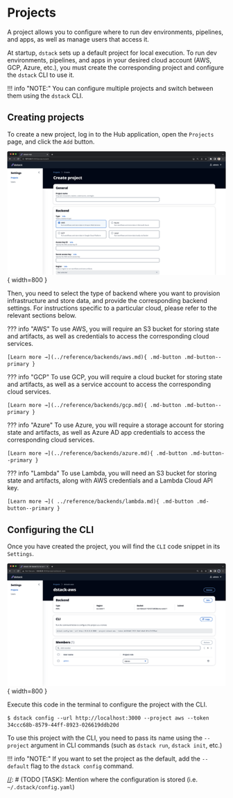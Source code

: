 # Projects

A project allows you to configure where to run dev environments, pipelines, and apps, as well as manage users that 
access it.

At startup, `dstack` sets up a default project for local execution. To run dev environments, pipelines, and apps in your
desired cloud account (AWS, GCP, Azure, etc.), you must create the corresponding project and configure the `dstack` CLI to use it.

!!! info "NOTE:"
    You can configure multiple projects and switch between them using the `dstack` CLI.

## Creating projects

To create a new project, log in to the Hub application, open the `Projects` page, and click the `Add` button.

![](../../assets/images/dstack-hub-create-project.png){ width=800 }

Then, you need to select the type of backend where you want to provision infrastructure and store data, and provide the corresponding backend settings.
For instructions specific to a particular cloud, please refer to the relevant sections below.

??? info "AWS"
    To use AWS, you will require an S3 bucket for storing state and artifacts, as well as credentials to access the 
    corresponding cloud services.

    [Learn more →](../reference/backends/aws.md){ .md-button .md-button--primary }

??? info "GCP"
    To use GCP, you will require a cloud bucket for storing state and artifacts, as well as a
    service account to access the corresponding cloud services.

    [Learn more →](../reference/backends/gcp.md){ .md-button .md-button--primary }

??? info "Azure"
    To use Azure, you will require a storage account for storing state and artifacts, as well as Azure AD app credentials
    to access the corresponding cloud services.

    [Learn more →](../reference/backends/azure.md){ .md-button .md-button--primary }

??? info "Lambda"
    To use Lambda, you will need an S3 bucket for storing state and artifacts, along with AWS credentials and a Lambda Cloud
    API key.

    [Learn more →]( ../reference/backends/lambda.md){ .md-button .md-button--primary }

## Configuring the CLI

Once you have created the project, you will find the `CLI` code snippet in its `Settings`. 

![](../../assets/images/dstack-hub-view-project.png){ width=800 }

Execute this code in the terminal to configure the project with the CLI.

<div class="termy">

```shell
$ dstack config --url http://localhost:3000 --project aws --token 34ccc68b-8579-44ff-8923-026619ddb20d
```

</div>

To use this project with the CLI, you need to pass its name using the `--project` argument in CLI commands (such as
`dstack run`, `dstack init`, etc.)

!!! info "NOTE:"
    If you want to set the project as the default, add the `--default` flag to the `dstack config` command.

[//]: # (TODO [TASK]: Mention where the configuration is stored (i.e. `~/.dstack/config.yaml`)

[//]: # (TODO [MEDIUM]: Currently, there is no settings, such as quota management, max duration, etc.)